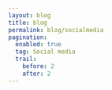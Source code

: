 ```yaml
---
layout: blog
title: blog
permalink: blog/socialmedia
pagination:
  enabled: true
  tag: Social media
  trail:
    before: 2
    after: 2
---
```

